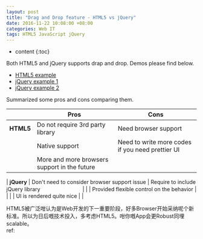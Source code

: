 ```yaml
---
layout: post
title: "Drag and Drop feature - HTML5 vs jQuery"
date: 2016-11-22 10:08:00 +08:00
categories: Web IT
tags: HTML5 JavaScript jQuery
---
```


* content
{:toc}


Both HTML5 and jQuery supports drap and drop. Demos please find below.  
* [HTML5 example](https://eastmanjian.cn/js_demo/tiy.jsp?sample=https%3A%2F%2Feastmanjian.github.io%2FHTML_CSS_Demo%2Fhtml5_drag_and_drop.html)
* [jQuery example 1](https://eastmanjian.cn/js_demo/tiy.jsp?sample=jq%2Fui%2Fdraggable.html)
* [jQuery example 2](https://eastmanjian.cn/js_demo/tiy.jsp?sample=jq%2Fui%2Fdroppable.html)






Summarized some pros and cons comparing them.  

|            | Pros                                          | Cons                                             | 
|------------|-----------------------------------------------| -------------------------------------------------| 
| **HTML5**  | Do not require 3rd party library              | Need browser support                             | 
|            | Native support                                | Need to write more codes if you need prettier UI | 
|            | More and more browsers support in the future  |                                                  |

| **jQuery** | Don't need to consider browser support issue  | Require to include jQuery library　　　　　　　　| 
|            | Provided flexible control on the behavior     |                                                  |
|            | UI is rendered quite nice                     |                                                  |

HTML5被广泛咁认为是Web开发的下一重要阶段，好多Browser开始采纳呢个新标准。所以为日后嘅技术投入，多考虑HTML5。咁你嘅App会更Robust同埋scalable。  
ref: [<i class="fa fa-stack-overflow fa-2x" aria-hidden="true"></i>](https://stackoverflow.com/questions/6920741/html5-vs-jquery-drag-and-drop)

